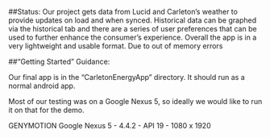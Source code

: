 ##Status:
Our project gets data from Lucid and Carleton’s weather to provide updates on load and when synced. Historical data can be graphed via the historical tab and there are a series of user preferences that can be used to further enhance the consumer’s experience. Overall the app is in a very lightweight and usable format. Due to out of memory errors



##“Getting Started” Guidance:

Our final app is in the “CarletonEnergyApp” directory. It should run as a normal android app.

Most of our testing was on a Google Nexus 5, so ideally we would like to run it on that for the demo.

GENYMOTION
Google Nexus 5 - 4.4.2 - API 19 - 1080 x 1920